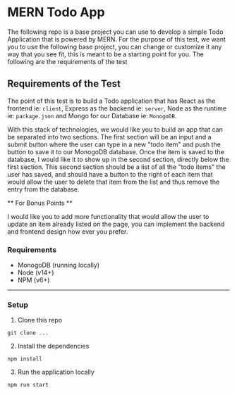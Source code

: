 # MERN Todo App

The following repo is a base project you can use to develop a simple Todo Application that is powered by MERN. For the purpose of this test, we want you to use the following base project, you can change or customize it any way that you see fit, this is meant to be a starting point for you. The following are the requirements of the test

## Requirements of the Test

The point of this test is to build a Todo application that has React as the frontend ie: `client`, Express as the backend ie: `server`, Node as the runtime ie: `package.json` and Mongo for our Database ie: `MonogoDB`.

With this stack of technologies, we would like you to build an app that can be separated into two sections. The first section will be an input and a submit button where the user can type in a new "todo item" and push the button to save it to our MonogoDB database. Once the item is saved to the database, I would like it to show up in the second section, directly below the first section. This second section should be a list of all the "todo items" the user has saved, and should have a button to the right of each item that would allow the user to delete that item from the list and thus remove the entry from the database.

** For Bonus Points **

I would like you to add more functionality that would allow the user to update an item already listed on the page, you can implement the backend and frontend design how ever you prefer.

### Requirements

- MonogoDB (running locally)
- Node (v14+)
- NPM (v6+)

<hr />

### Setup

1. Clone this repo
```
git clone ...
```

2. Install the dependencies
```
npm install
```

3. Run the application locally
```
npm run start
```